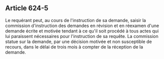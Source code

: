 Article 624-5
----
Le requérant peut, au cours de l'instruction de sa demande, saisir la commission
d'instruction des demandes en révision et en réexamen d'une demande écrite et
motivée tendant à ce qu'il soit procédé à tous actes qui lui paraissent
nécessaires pour l'instruction de sa requête. La commission statue sur la
demande, par une décision motivée et non susceptible de recours, dans le délai
de trois mois à compter de la réception de la demande.
